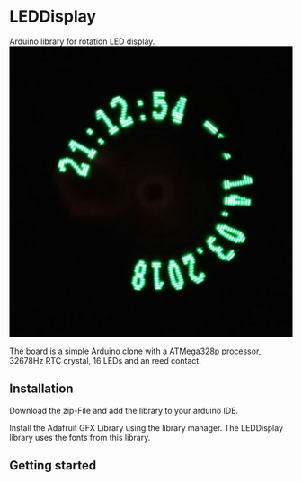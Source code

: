 # LEDDisplay
Arduino library for rotation LED display. 
![Clock example](https://github.com/fablab-bayreuth/LEDDisplay/blob/master/extra/clock.png)

The board is a simple Arduino clone with a ATMega328p processor, 32678Hz RTC crystal, 16 LEDs and an reed contact. 

## Installation
Download the zip-File and add the library to your arduino IDE.

Install the Adafruit GFX Library using the library manager. The LEDDisplay library uses the fonts from this library.

## Getting started
